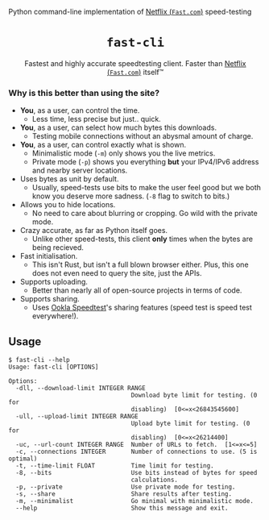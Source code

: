 Python command-line implementation of [Netflix (`Fast.com`)](https://www.fast.com) speed-testing

<h1 align="center"><code>fast-cli</code></h1>

<p align="center">Fastest and highly accurate speedtesting client. Faster than <a href="https://www.fast.com">Netflix (<code>Fast.com</code>)</a> itself™</p>

### Why is this better than using the site?

- **You**, as a user, can control the time.
    - Less time, less precise but just.. quick.
- **You**, as a user, can select how much bytes this downloads.
    - Testing mobile connections without an abysmal amount of charge.
- **You**, as a user, can control exactly what is shown.
    - Minimalistic mode (`-m`) only shows you the live metrics.
    - Private mode (`-p`) shows you everything **but** your IPv4/IPv6 address and nearby server locations.
- Uses bytes as unit by default.
    - Usually, speed-tests use bits to make the user feel good but we both know you deserve more sadness. (`-8` flag to switch to bits.)
- Allows you to hide locations.
    - No need to care about blurring or cropping. Go wild with the private mode.
- Crazy accurate, as far as Python itself goes.
    - Unlike other speed-tests, this client **only** times when the bytes are being recieved.
- Fast initialisation.
    - This isn't Rust, but isn't a full blown browser either. Plus, this one does not even need to query the site, just the APIs.
- Supports uploading.
    - Better than nearly all of open-source projects in terms of code.
- Supports sharing.
    - Uses [Ookla Speedtest](https://www.speedtest.net/)'s sharing features (speed test is speed test everywhere!).


## Usage 

```console
$ fast-cli --help
Usage: fast-cli [OPTIONS]

Options:
  -dll, --download-limit INTEGER RANGE
                                  Download byte limit for testing. (0 for
                                  disabling)  [0<=x<26843545600]
  -ull, --upload-limit INTEGER RANGE
                                  Upload byte limit for testing. (0 for
                                  disabling)  [0<=x<26214400]
  -uc, --url-count INTEGER RANGE  Number of URLs to fetch.  [1<=x<=5]
  -c, --connections INTEGER       Number of connections to use. (5 is optimal)
  -t, --time-limit FLOAT          Time limit for testing.
  -8, --bits                      Use bits instead of bytes for speed
                                  calculations.
  -p, --private                   Use private mode for testing.
  -s, --share                     Share results after testing.
  -m, --minimalist                Go minimal with minimalistic mode.
  --help                          Show this message and exit.
```
